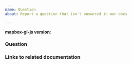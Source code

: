 ```yaml
---
name: Question
about: Report a question that isn't answered in our docs

---
```


<!--
Hello! Thanks for contributing.

The answers to many "how do I...?" questions can be found in our [help documentation](https://mapbox.com/help). If you can't find the answer there, the best place to ask is either [Stack Overflow](https://stackoverflow.com/questions/tagged/mapbox-gl-js) or [Mapbox support](https://mapbox.com/contact/).

However, if you have a question that isn't addressed in the documentation but should be, please do let us know by filling out the template below!  As a general rule, if a question is about _how Trackasia GL JS works_ rather than your specific use case, we will try to address it here or by improving the documentation.  Otherwise, we might close the issue here and instead recommend asking on Stack Overflow or contacting support.

-->

**mapbox-gl-js version**:

### Question



### Links to related documentation

<!-- Include links to the specific section(s) of the documentation where you would have expected to find an answer to this question. -->
